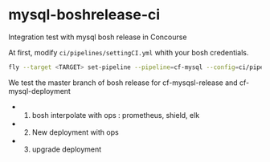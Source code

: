 # mysql-boshrelease-ci
Integration test with mysql bosh release in Concourse

At first, modify `ci/pipelines/settingCI.yml` whith your bosh credentials.

```sh
fly --target <TARGET> set-pipeline --pipeline=cf-mysql --config=ci/pipelines/cf-mysql.yml -l ci/pipelines/spec.yml -l ci/pipelines/settingCI.yml
```


We test the master branch of bosh release for cf-mysqsl-release and cf-mysql-deployment
- 1) bosh interpolate with ops : prometheus, shield, elk
- 2) New deployment with ops
- 3) upgrade deployment 